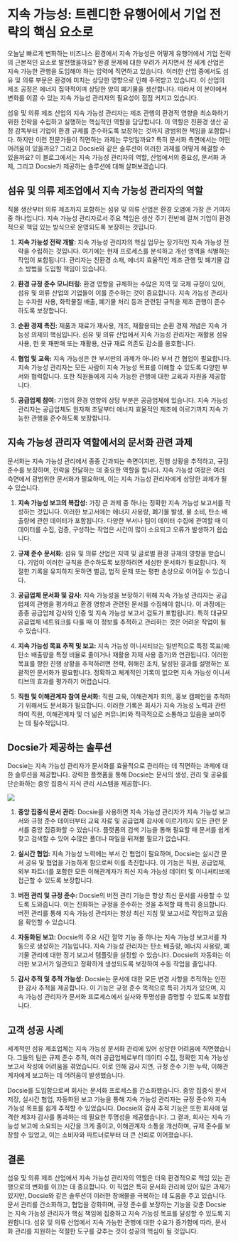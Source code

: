 # 지속 가능성: 트렌디한 유행어에서 기업 전략의 핵심 요소로

오늘날 빠르게 변화하는 비즈니스 환경에서 지속 가능성은 어떻게 유행어에서 기업 전략의 근본적인 요소로 발전했을까요? 환경 문제에 대한 우려가 커지면서 전 세계 산업은 지속 가능한 관행을 도입해야 하는 압력에 직면하고 있습니다. 이러한 산업 중에서도 섬유 및 의류 부문은 환경에 미치는 상당한 영향으로 인해 주목받고 있습니다. 이 산업의 제조 공정은 에너지 집약적이며 상당한 양의 폐기물을 생산합니다. 따라서 이 분야에서 변화를 이끌 수 있는 지속 가능성 관리자의 필요성이 점점 커지고 있습니다.

섬유 및 의류 제조 산업의 지속 가능성 관리자는 제조 관행의 환경적 영향을 최소화하기 위한 전략을 수립하고 실행하는 핵심적인 역할을 담당합니다. 이 역할은 친환경 생산 공정 감독부터 기업이 환경 규제를 준수하도록 보장하는 것까지 광범위한 책임을 포함합니다. 하지만 이런 전문가들이 직면하는 과제는 무엇일까요? 특히 문서화 측면에서는 어떤 어려움이 있을까요? 그리고 Docsie와 같은 솔루션이 이러한 과제를 어떻게 해결할 수 있을까요? 이 블로그에서는 지속 가능성 관리자의 역할, 산업에서의 중요성, 문서화 과제, 그리고 Docsie가 제공하는 솔루션에 대해 살펴보겠습니다.

## 섬유 및 의류 제조업에서 지속 가능성 관리자의 역할

직물 생산부터 의류 제조까지 포함하는 섬유 및 의류 산업은 환경 오염에 가장 큰 기여자 중 하나입니다. 지속 가능성 관리자로서 주요 책임은 생산 주기 전반에 걸쳐 기업이 환경적으로 책임 있는 방식으로 운영되도록 보장하는 것입니다.

1. **지속 가능성 전략 개발:** 지속 가능성 관리자의 핵심 업무는 장기적인 지속 가능성 전략을 수립하는 것입니다. 여기에는 현재 프로세스를 분석하고 개선 영역을 식별하는 작업이 포함됩니다. 관리자는 친환경 소재, 에너지 효율적인 제조 관행 및 폐기물 감소 방법을 도입할 책임이 있습니다.

2. **환경 규정 준수 모니터링:** 환경 영향을 규제하는 수많은 지역 및 국제 규정이 있어, 섬유 및 의류 산업의 기업들이 이를 준수하는 것이 중요합니다. 지속 가능성 관리자는 수자원 사용, 화학물질 배출, 폐기물 처리 등과 관련된 규칙을 제조 관행이 준수하도록 보장합니다.

3. **순환 경제 촉진:** 제품과 재료가 재사용, 개조, 재활용되는 순환 경제 개념은 지속 가능성 의제의 핵심입니다. 섬유 및 의류 산업에서 지속 가능성 관리자는 재활용 섬유 사용, 헌 옷 재판매 또는 재활용, 신규 재료 의존도 감소를 옹호합니다.

4. **협업 및 교육:** 지속 가능성은 한 부서만의 과제가 아니라 부서 간 협업이 필요합니다. 지속 가능성 관리자는 모든 사람이 지속 가능성 목표를 이해할 수 있도록 다양한 부서와 협력합니다. 또한 직원들에게 지속 가능한 관행에 대한 교육과 자원을 제공합니다.

5. **공급업체 참여:** 기업의 환경 영향의 상당 부분은 공급업체에 있습니다. 지속 가능성 관리자는 공급업체도 원자재 조달부터 에너지 효율적인 제조에 이르기까지 지속 가능한 관행을 준수하도록 보장합니다.

## 지속 가능성 관리자 역할에서의 문서화 관련 과제

문서화는 지속 가능성 관리에서 종종 간과되는 측면이지만, 진행 상황을 추적하고, 규정 준수를 보장하며, 전략을 전달하는 데 중요한 역할을 합니다. 지속 가능성 여정은 여러 측면에서 광범위한 문서화가 필요하며, 이는 지속 가능성 관리자에게 상당한 과제가 될 수 있습니다.

1. **지속 가능성 보고의 복잡성:** 가장 큰 과제 중 하나는 정확한 지속 가능성 보고서를 작성하는 것입니다. 이러한 보고서에는 에너지 사용량, 폐기물 발생, 물 소비, 탄소 배출량에 관한 데이터가 포함됩니다. 다양한 부서나 팀이 데이터 수집에 관여할 때 이 데이터를 수집, 검증, 구성하는 작업은 시간이 많이 소요되고 오류가 발생하기 쉽습니다.

2. **규제 준수 문서화:** 섬유 및 의류 산업은 지역 및 글로벌 환경 규제의 영향을 받습니다. 기업이 이러한 규칙을 준수하도록 보장하려면 세심한 문서화가 필요합니다. 적절한 기록을 유지하지 못하면 벌금, 법적 문제 또는 평판 손상으로 이어질 수 있습니다.

3. **공급업체 문서화 및 감사:** 지속 가능성을 보장하기 위해 지속 가능성 관리자는 공급업체의 관행을 평가하고 환경 영향과 관련된 문서를 수집해야 합니다. 이 과정에는 종종 공급업체 감사와 인증 및 지속 가능성 보고서 검토가 포함됩니다. 특히 대규모 공급업체 네트워크를 다룰 때 이 정보를 추적하고 관리하는 것은 어려운 작업이 될 수 있습니다.

4. **지속 가능성 목표 추적 및 보고:** 지속 가능성 이니셔티브는 일반적으로 특정 목표(예: 탄소 배출량을 특정 비율로 줄이거나 재활용 자재 사용 증가)와 연관됩니다. 이러한 목표를 향한 진행 상황을 추적하려면 전략, 취해진 조치, 달성된 결과를 설명하는 포괄적인 문서화가 필요합니다. 정확하고 체계적인 기록이 없으면 지속 가능성 이니셔티브의 효과를 평가하기 어렵습니다.

5. **직원 및 이해관계자 참여 문서화:** 직원 교육, 이해관계자 회의, 홍보 캠페인을 추적하기 위해서도 문서화가 필요합니다. 이러한 기록은 회사가 지속 가능성 노력과 관련하여 직원, 이해관계자 및 더 넓은 커뮤니티와 적극적으로 소통하고 있음을 보여주는 데 필수적입니다.

## Docsie가 제공하는 솔루션

Docsie는 지속 가능성 관리자가 문서화를 효율적으로 관리하는 데 직면하는 과제에 대한 솔루션을 제공합니다. 강력한 플랫폼을 통해 Docsie는 문서의 생성, 관리 및 공유를 단순화하는 중앙 집중식 지식 관리 시스템을 제공합니다.

![](https://cdn.docsie.io/workspace_PxAvC1Uenuc7ad6H3/doc_wn84Jkoc6hIMTO2eE/file_wp2LyIfmJRkuzzqoi/image_3ff6fd5f-23df-1310-a91d-4b68f7347d05.jpg)

1. **중앙 집중식 문서 관리:** Docsie를 사용하면 지속 가능성 관리자가 지속 가능성 보고서와 규정 준수 데이터부터 교육 자료 및 공급업체 감사에 이르기까지 모든 관련 문서를 중앙 집중화할 수 있습니다. 플랫폼의 검색 기능을 통해 필요할 때 문서를 쉽게 찾고 검색할 수 있어 수많은 폴더나 파일을 뒤져볼 필요가 없습니다.

2. **실시간 협업:** 지속 가능성 노력에는 부서 간 협업이 필요하며, Docsie는 실시간 문서 공유 및 협업을 가능하게 함으로써 이를 촉진합니다. 이 기능은 직원, 공급업체, 외부 파트너를 포함한 모든 이해관계자가 최신 지속 가능성 데이터 및 이니셔티브에 접근할 수 있도록 보장합니다.

3. **버전 관리 및 규정 준수:** Docsie의 버전 관리 기능은 항상 최신 문서를 사용할 수 있도록 도와줍니다. 이는 진화하는 규정을 준수하는 것을 추적할 때 특히 중요합니다. 버전 관리를 통해 지속 가능성 관리자는 항상 최신 지침 및 보고서로 작업하고 있음을 확인할 수 있습니다.

4. **자동화된 보고:** Docsie의 주요 시간 절약 기능 중 하나는 지속 가능성 보고서를 자동으로 생성하는 기능입니다. 지속 가능성 관리자는 탄소 배출량, 에너지 사용량, 폐기물 관리에 대한 정기 보고서 템플릿을 설정할 수 있습니다. Docsie의 자동화는 이러한 보고서가 일관되고 정확하게 생성되도록 보장하여 수동 작업을 줄입니다.

5. **감사 추적 및 추적 가능성:** Docsie는 문서에 대한 모든 변경 사항을 추적하는 안전한 감사 추적을 제공합니다. 이 기능은 규정 준수 목적으로 특히 가치가 있으며, 지속 가능성 관리자가 문서화 프로세스에서 실사와 투명성을 증명할 수 있도록 보장합니다.

## 고객 성공 사례

세계적인 섬유 제조업체는 지속 가능성 문서화 관리에 있어 상당한 어려움에 직면했습니다. 그들의 팀은 규제 준수 추적, 여러 공급업체로부터 데이터 수집, 정확한 지속 가능성 보고서 작성에 어려움을 겪었습니다. 이로 인해 감사 지연, 규정 준수 기한 누락, 이해관계자에게 보고하는 데 어려움이 발생했습니다.

Docsie를 도입함으로써 회사는 문서화 프로세스를 간소화했습니다. 중앙 집중식 문서 저장, 실시간 협업, 자동화된 보고 기능을 통해 지속 가능성 관리자는 규정 준수와 지속 가능성 목표를 쉽게 추적할 수 있었습니다. Docsie의 감사 추적 기능은 또한 회사에 엄격한 제3자 감사를 통과하는 데 필요한 투명성을 제공했습니다. 그 결과, 회사는 지속 가능성 보고에 소요되는 시간을 크게 줄이고, 이해관계자 소통을 개선하며, 규제 준수를 보장할 수 있었고, 이는 소비자와 파트너로부터 더 큰 신뢰로 이어졌습니다.

## 결론

섬유 및 의류 제조 산업에서 지속 가능성 관리자의 역할은 더욱 환경적으로 책임 있는 관행으로의 변화를 이끄는 데 중요합니다. 이 직업은 특히 문서화 관리에 있어 많은 과제가 있지만, Docsie와 같은 솔루션이 이러한 장애물을 극복하는 데 도움을 주고 있습니다. 문서 관리를 간소화하고, 협업을 강화하며, 규정 준수를 보장하는 기능을 갖춘 Docsie는 지속 가능성 관리자가 핵심 책임에 집중하고 지속 가능성 목표를 달성할 수 있도록 지원합니다. 섬유 및 의류 산업에서 지속 가능한 관행에 대한 수요가 증가함에 따라, 문서화 관리를 지원하는 적절한 도구를 갖추는 것이 성공의 핵심이 될 것입니다.